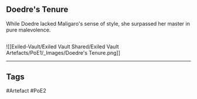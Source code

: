 ## Doedre's Tenure
While Doedre lacked Maligaro's sense of style,
she surpassed her master in pure malevolence.
##
![[Exiled-Vault/Exiled Vault Shared/Exiled Vault Artefacts/PoE1/_Images/Doedre's Tenure.png]]

---
## Tags
#Artefact
#PoE2